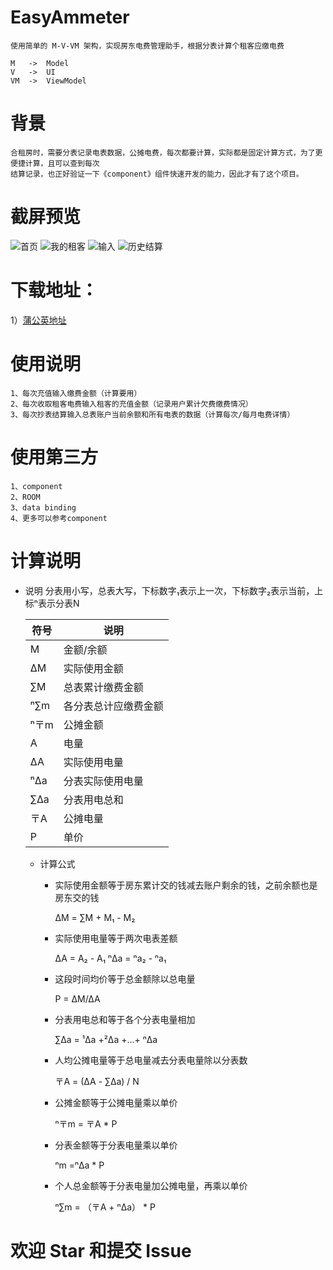 # EasyAmmeter
    使用简单的 M-V-VM 架构，实现房东电费管理助手，根据分表计算个租客应缴电费

    M   ->  Model
    V   ->  UI
    VM  ->  ViewModel

# 背景
    合租房时，需要分表记录电表数据，公摊电费，每次都要计算，实际都是固定计算方式，为了更便捷计算，且可以查到每次
    结算记录，也正好验证一下《component》组件快速开发的能力，因此才有了这个项目。

# 截屏预览

![首页](../../main.jpg)     ![我的租客](../../tenant.jpg)
![输入](../../input.jpg)    ![历史结算](../../history.jpg)

# 下载地址：
  1）[蒲公英地址](https://www.pgyer.com/5Mq5)

# 使用说明
    1、每次充值输入缴费金额（计算要用）
    2、每次收取租客电费输入租客的充值金额（记录用户累计欠费缴费情况）
    3、每次抄表结算输入总表账户当前余额和所有电表的数据（计算每次/每月电费详情）

# 使用第三方
    1、component
    2、ROOM
    3、data binding
    4、更多可以参考component

# 计算说明

  + 说明 
    分表用小写，总表大写，下标数字₁表示上一次，下标数字₂表示当前，上标ⁿ表示分表N

    |        符号             |               说明                   |
    | ---------------------  |  ----------------------------------  |
    |     M       | 金额/余额  |
    |     ∆M      | 实际使用金额 |
    |     ∑M      | 总表累计缴费金额 |
    |     ⁿ∑m     | 各分表总计应缴费金额 |
    |     ⁿ〒m     | 公摊金额 |
    |    A       | 电量 |
    |    ∆A      | 实际使用电量 |
    |    ⁿ∆a      | 分表实际使用电量 |
    |    ∑∆a      | 分表用电总和 |
    |    〒A     | 公摊电量 |
    |    P       | 单价 |

      + 计算公式

        - 实际使用金额等于房东累计交的钱减去账户剩余的钱，之前余额也是房东交的钱

            ∆M = ∑M + M₁ - M₂

        - 实际使用电量等于两次电表差额

            ∆A = A₂ - A₁
            ⁿ∆a = ⁿa₂ - ⁿa₁

        - 这段时间均价等于总金额除以总电量

            P = ∆M/∆A

        - 分表用电总和等于各个分表电量相加

            ∑∆a = ¹∆a +²∆a +...+ ⁿ∆a

        - 人均公摊电量等于总电量减去分表电量除以分表数

            〒A = (∆A - ∑∆a) / N

        - 公摊金额等于公摊电量乘以单价

            ⁿ〒m = 〒A * P

        - 分表金额等于分表电量乘以单价

            ⁿm =ⁿ∆a * P

        - 个人总金额等于分表电量加公摊电量，再乘以单价

            ⁿ∑m = （〒A  + ⁿ∆a） * P


# 欢迎 Star 和提交 Issue

